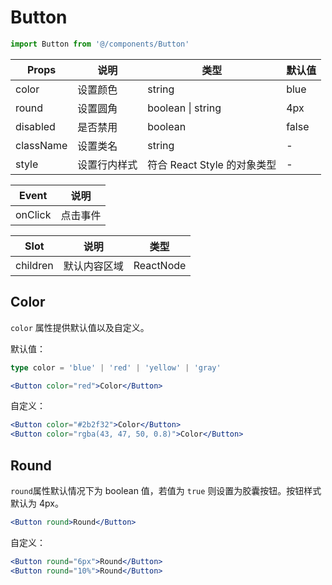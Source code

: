 # Button

```typescript
import Button from '@/components/Button'
```

| Props     | 说明         | 类型                        | 默认值 |
| --------- | ------------ | --------------------------- | ------ |
| color     | 设置颜色     | string                      | blue   |
| round     | 设置圆角     | boolean \| string           | 4px    |
| disabled  | 是否禁用     | boolean                     | false  |
| className | 设置类名     | string                      | -      |
| style     | 设置行内样式 | 符合 React Style 的对象类型 | -      |

| Event   | 说明     |
| ------- | -------- |
| onClick | 点击事件 |

| Slot     | 说明         | 类型      |
| -------- | ------------ | --------- |
| children | 默认内容区域 | ReactNode |

## Color

`color` 属性提供默认值以及自定义。

默认值：

```typescript
type color = 'blue' | 'red' | 'yellow' | 'gray'
```

```jsx
<Button color="red">Color</Button>
```

自定义：

```jsx
<Button color="#2b2f32">Color</Button>
<Button color="rgba(43, 47, 50, 0.8)">Color</Button>
```

## Round

`round`属性默认情况下为 boolean 值，若值为 `true` 则设置为胶囊按钮。按钮样式默认为 4px。

```jsx
<Button round>Round</Button>
```

自定义：

```jsx
<Button round="6px">Round</Button>
<Button round="10%">Round</Button>
```

